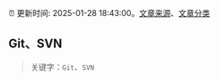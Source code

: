 :alarm_clock: 更新时间: 2025-01-28 18:43:00。[文章来源](/README.md)、[文章分类](/TAGS.md)

## Git、SVN


> 关键字：`Git`、`SVN`



